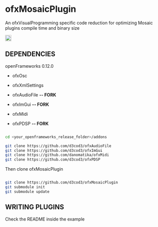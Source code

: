 # ofxMosaicPlugin

An ofxVisualProgramming specific code reduction for optimizing Mosaic plugins compile time and binary size

[<img src="https://api.gitsponsors.com/api/badge/img?id=297030278" height="20">](https://api.gitsponsors.com/api/badge/link?p=ehQcU6kLJ/mheJOS6hVM3OGGy9kFyEiMVaqG/PDdSkLqyXg1ZbHFO4+hafdetCNW1Gzozu/cRMga62mtHRRzH/4BTJ3YEZV+8qi3HyO7iqtcMsQ8zCzz39wStRXdWeqZ)

## DEPENDENCIES

openFrameworks 0.12.0

- ofxOsc
- ofxXmlSettings

- ofxAudioFile  **-- FORK**
- ofxImGui      **-- FORK**
- ofxMidi
- ofxPDSP       **-- FORK**


```bash

cd <your_openframeworks_release_folder>/addons

git clone https://github.com/d3cod3/ofxAudioFile
git clone https://github.com/d3cod3/ofxImGui
git clone https://github.com/danomatika/ofxMidi
git clone https://github.com/d3cod3/ofxPDSP

```

Then clone ofxMosaicPlugin

```bash

git clone https://github.com/d3cod3/ofxMosaicPlugin
git submodule init
git submodule update

```

## WRITING PLUGINS

Check the README inside the example
